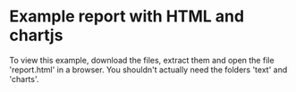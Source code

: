# Example report with HTML and chartjs

To view this example, download the files, extract them and open the file 'report.html' in a browser. You shouldn't actually need the folders 'text' and 'charts'.
 
